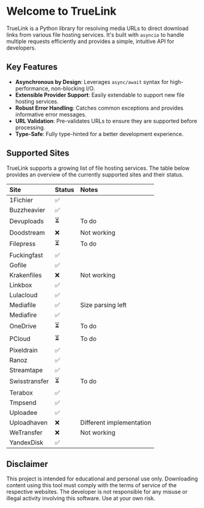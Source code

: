 # Welcome to TrueLink

TrueLink is a Python library for resolving media URLs to direct download links from various file hosting services. It's built with `asyncio` to handle multiple requests efficiently and provides a simple, intuitive API for developers.

## Key Features

- **Asynchronous by Design**: Leverages `async/await` syntax for high-performance, non-blocking I/O.
- **Extensible Provider Support**: Easily extendable to support new file hosting services.
- **Robust Error Handling**: Catches common exceptions and provides informative error messages.
- **URL Validation**: Pre-validates URLs to ensure they are supported before processing.
- **Type-Safe**: Fully type-hinted for a better development experience.

## Supported Sites

TrueLink supports a growing list of file hosting services. The table below provides an overview of the currently supported sites and their status.

| Site | Status | Notes |
| :--- | :--- | :--- |
| 1Fichier | ✅ | |
| Buzzheavier | ✅ | |
| Devuploads | ⏳ | To do |
| Doodstream | ❌ | Not working |
| Filepress | ⏳ | To do |
| Fuckingfast | ✅ | |
| Gofile | ✅ | |
| Krakenfiles | ❌ | Not working |
| Linkbox | ✅ | |
| Lulacloud | ✅ | |
| Mediafile | ✅ | Size parsing left |
| Mediafire | ✅ | |
| OneDrive | ⏳ | To do |
| PCloud | ⏳ | To do |
| Pixeldrain | ✅ | |
| Ranoz | ✅ | |
| Streamtape | ✅ | |
| Swisstransfer | ⏳ | To do |
| Terabox | ✅ | |
| Tmpsend | ✅ | |
| Uploadee | ✅ | |
| Uploadhaven | ❌ | Different implementation |
| WeTransfer | ❌ | Not working |
| YandexDisk | ✅ | |

## Disclaimer

This project is intended for educational and personal use only. Downloading content using this tool must comply with the terms of service of the respective websites. The developer is not responsible for any misuse or illegal activity involving this software. Use at your own risk.
